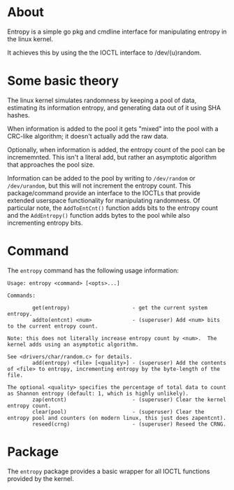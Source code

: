 # About

Entropy is a simple go pkg and cmdline interface for manipulating entropy in the linux kernel.

It achieves this by using the the IOCTL interface to /dev/(u)random.

# Some basic theory

The linux kernel simulates randomness by keeping a pool of data, estimating its information entropy, and generating data out of it using SHA hashes.

When information is added to the pool it gets "mixed" into the pool with a CRC-like algorithm; it doesn't actually add the raw data.

Optionally, when information is added, the entropy count of the pool can be incrememnted.  This isn't a literal add, but rather an asymptotic algorithm that approaches the pool size.

Information can be added to the pool by writing to `/dev/random` or `/dev/urandom`, but this will not increment the entropy count.  This package/command provide an interface to the IOCTLs that provide extended userspace functionality for manipulating randomness.  Of particular note, the `AddToEntCnt()` function adds bits to the entropy count and the `AddEntropy()` function adds bytes to the pool while also incrementing entropy bits.


# Command
The `entropy` command has the following usage information:

```
Usage: entropy <command> [<opts>...]

Commands:

        get(entropy)                    - get the current system entropy.
        addto(entcnt) <num>             - (superuser) Add <num> bits to the current entropy count.
                                                                          Note: this does not literally increase entropy count by <num>.  The kernel adds using an asymptotic algorithm.  
                                                                          See <drivers/char/random.c> for details.
        add(entropy) <file> [<quality>] - (superuser) Add the contents of <file> to entropy, incrementing entropy by the byte-length of the file. 
                                                                          The optional <quality> specifies the percentage of total data to count as Shannon entropy (default: 1, which is highly unlikely).
        zap(entcnt)                     - (superuser) Clear the kernel entropy count.
        clear(pool)                     - (superuser) Clear the entropy pool and counters (on modern linux, this just does zapentcnt).
        reseed(crng)                    - (superuser) Reseed the CRNG.
```

# Package

The `entropy` package provides a basic wrapper for all IOCTL functions provided by the kernel.